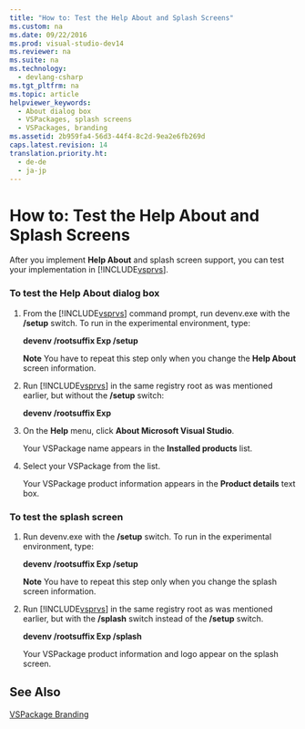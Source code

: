 ```yaml
---
title: "How to: Test the Help About and Splash Screens"
ms.custom: na
ms.date: 09/22/2016
ms.prod: visual-studio-dev14
ms.reviewer: na
ms.suite: na
ms.technology: 
  - devlang-csharp
ms.tgt_pltfrm: na
ms.topic: article
helpviewer_keywords: 
  - About dialog box
  - VSPackages, splash screens
  - VSPackages, branding
ms.assetid: 2b959fa4-56d3-44f4-8c2d-9ea2e6fb269d
caps.latest.revision: 14
translation.priority.ht: 
  - de-de
  - ja-jp
---
```

# How to: Test the Help About and Splash Screens
After you implement **Help About** and splash screen support, you can test your implementation in [!INCLUDE[vsprvs](../vs140/includes/vsprvs_md.md)].  
  
### To test the Help About dialog box  
  
1.  From the [!INCLUDE[vsprvs](../vs140/includes/vsprvs_md.md)] command prompt, run devenv.exe with the **/setup** switch. To run in the experimental environment, type:  
  
     **devenv /rootsuffix Exp /setup**  
  
     **Note** You have to repeat this step only when you change the **Help About** screen information.  
  
2.  Run [!INCLUDE[vsprvs](../vs140/includes/vsprvs_md.md)] in the same registry root as was mentioned earlier, but without the **/setup** switch:  
  
     **devenv /rootsuffix Exp**  
  
3.  On  the **Help** menu, click **About Microsoft Visual Studio**.  
  
     Your VSPackage name appears in the **Installed products** list.  
  
4.  Select your VSPackage from the list.  
  
     Your VSPackage product information appears in the **Product details** text box.  
  
### To test the splash screen  
  
1.  Run devenv.exe with the **/setup** switch. To run in the experimental environment, type:  
  
     **devenv /rootsuffix Exp /setup**  
  
     **Note** You have to repeat this step only when you change the splash screen information.  
  
2.  Run [!INCLUDE[vsprvs](../vs140/includes/vsprvs_md.md)] in the same registry root as was mentioned earlier, but with the **/splash** switch instead of the **/setup** switch.  
  
     **devenv /rootsuffix Exp /splash**  
  
     Your VSPackage product information and logo appear on the splash screen.  
  
## See Also  
 [VSPackage Branding](../vs140/vspackage-branding.md)